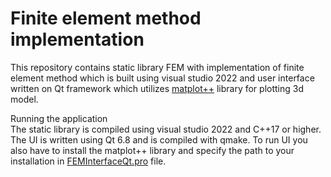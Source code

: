# Finite element method implementation

This repository contains static library FEM with implementation of finite element method which is built using visual studio 2022 and user interface written on Qt framework which utilizes [matplot++](https://github.com/alandefreitas/matplotplusplus) library for plotting 3d model.

Running the application<br /> 
The static library is compiled using visual studio 2022 and C++17 or higher. The UI is written using  Qt 6.8 and is compiled with qmake. To run UI you also have to install the matplot++ library and specify the path to your installation in [FEMInterfaceQt.pro](https://github.com/slavkokp/FEM/master/FEMInterfaceQt) file.

